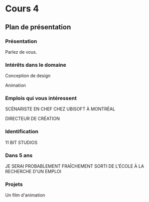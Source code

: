 # Cours 4
## Plan de présentation

### Présentation
Parlez de vous. 

### Intérêts dans le domaine

Conception de design

Animation

### Emplois qui vous intéressent

SCÉNARISTE EN CHEF CHEZ UBISOFT À MONTRÉAL

DIRECTEUR DE CRÉATION 

### Identification 

11 BIT STUDIOS

### Dans 5 ans

JE SERAI PROBABLEMENT FRAÎCHEMENT SORTI DE L'ÉCOLE À LA RECHERCHE D'UN EMPLOI

### Projets

Un film d'animation
